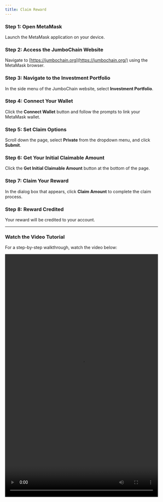 ```yaml
---
title: Claim Reward
---
```



### Step 1: Open MetaMask

Launch the MetaMask application on your device.

### Step 2: Access the JumboChain Website

Navigate to [https://jumbochain.org](https://jumbochain.org/) using the MetaMask browser.

### Step 3: Navigate to the Investment Portfolio

In the side menu of the JumboChain website, select **Investment Portfolio**.

### Step 4: Connect Your Wallet

Click the **Connect Wallet** button and follow the prompts to link your MetaMask wallet.

### Step 5: Set Claim Options

Scroll down the page, select **Private** from the dropdown menu, and click **Submit**.

### Step 6: Get Your Initial Claimable Amount

Click the **Get Initial Claimable Amount** button at the bottom of the page.

### Step 7: Claim Your Reward

In the dialog box that appears, click **Claim Amount** to complete the claim process.

### Step 8: Reward Credited

Your reward will be credited to your account.

---

### Watch the Video Tutorial

For a step-by-step walkthrough, watch the video below:

<video width="100%" height="800" controls>
  <source src="/video/reward-steps1.mp4" type="video/mp4" />
 </video>
